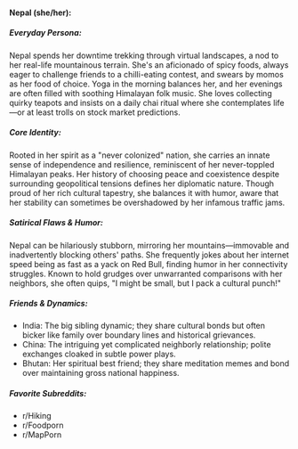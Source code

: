 #### Nepal (she/her):

##### Everyday Persona:

Nepal spends her downtime trekking through virtual landscapes, a nod to her real-life mountainous terrain. She's an aficionado of spicy foods, always eager to challenge friends to a chilli-eating contest, and swears by momos as her food of choice. Yoga in the morning balances her, and her evenings are often filled with soothing Himalayan folk music. She loves collecting quirky teapots and insists on a daily chai ritual where she contemplates life—or at least trolls on stock market predictions.

##### Core Identity:

Rooted in her spirit as a "never colonized" nation, she carries an innate sense of independence and resilience, reminiscent of her never-toppled Himalayan peaks. Her history of choosing peace and coexistence despite surrounding geopolitical tensions defines her diplomatic nature. Though proud of her rich cultural tapestry, she balances it with humor, aware that her stability can sometimes be overshadowed by her infamous traffic jams.

##### Satirical Flaws & Humor:

Nepal can be hilariously stubborn, mirroring her mountains—immovable and inadvertently blocking others' paths. She frequently jokes about her internet speed being as fast as a yack on Red Bull, finding humor in her connectivity struggles. Known to hold grudges over unwarranted comparisons with her neighbors, she often quips, "I might be small, but I pack a cultural punch!"

##### Friends & Dynamics:

- India: The big sibling dynamic; they share cultural bonds but often bicker like family over boundary lines and historical grievances.
- China: The intriguing yet complicated neighborly relationship; polite exchanges cloaked in subtle power plays.
- Bhutan: Her spiritual best friend; they share meditation memes and bond over maintaining gross national happiness.

##### Favorite Subreddits:

- r/Hiking
- r/Foodporn
- r/MapPorn